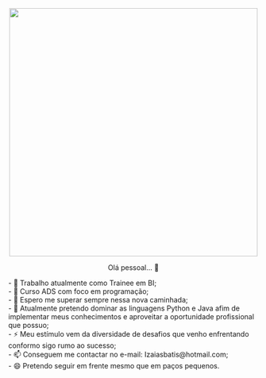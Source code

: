 <div align="center";>
  <img src="https://user-images.githubusercontent.com/88006072/154549121-ccd9aa5c-4ce9-43ab-9a84-e2d20a98d0cc.jpg"
 width="500px"; height="500px"/></div>
 <p align="center">Olá pessoal... 👋</p>
<p text-align: left>- 🔭 Trabalho atualmente como Trainee em BI;<br>
- 🌱 Curso ADS com foco em programação;<br>
- 👯 Espero me superar sempre nessa nova caminhada;<br>
- 🤔 Atualmente pretendo dominar as linguagens Python e Java afim de implementar meus conhecimentos e aproveitar a oportunidade profissional que possuo;<br>
- ⚡ Meu estímulo vem da diversidade de desafios que venho enfrentando conformo sigo rumo ao sucesso;<br>
- 📫 Conseguem me contactar no e-mail:  Izaiasbatis@hotmail.com;<br>
- 😄 Pretendo seguir em frente mesmo que em paços pequenos.<br></p></div>

